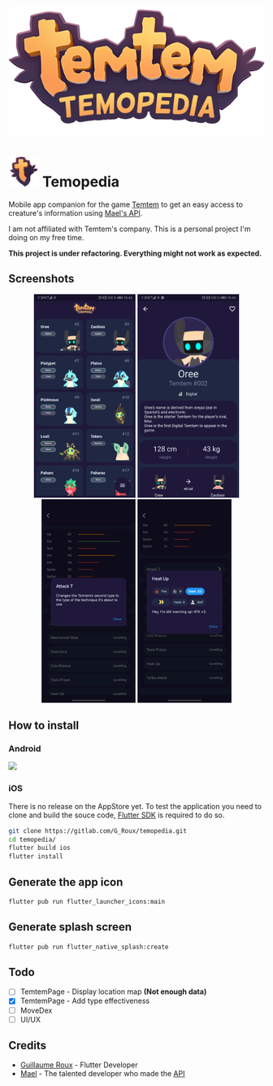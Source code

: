 <div align="center">
    <img src="assets/logo.png">
</div>

# <img src="assets/icon.png" height="60"> Temopedia

Mobile app companion for the game [Temtem](https://crema.gg/games/temtem/) to get an easy access to creature's information using [Mael's API](#credits).

I am not affiliated with Temtem's company. This is a personal project I'm doing on my free time.

**This project is under refactoring. Everything might not work as expected.**

## Screenshots

<div align="center">
    <img src="flutter_01.png" height="400">
    <img src="flutter_02.png" height="400">
    <img src="flutter_03.png" height="400">
    <img src="flutter_04.png" height="400">
</div>

## How to install

### Android

[<img src="https://play.google.com/intl/en_us/badges/static/images/badges/en_badge_web_generic.png" height="200">](https://play.google.com/store/apps/details?id=com.maniak.temopedia)

### iOS

There is no release on the AppStore yet.
To test the application you need to clone and build the souce code, [Flutter SDK](https://flutter.dev/) is required to do so.

``` bash
git clone https://gitlab.com/G_Roux/temopedia.git
cd temopedia/
flutter build ios
flutter install
```

## Generate the app icon

``` bash
flutter pub run flutter_launcher_icons:main
```

## Generate splash screen

``` bash
flutter pub run flutter_native_splash:create
```

## Todo

* [ ] TemtemPage - Display location map **(Not enough data)**
* [x] TemtemPage - Add type effectiveness
* [ ] MoveDex
* [ ] UI/UX

## Credits

* [Guillaume Roux](https://github.com/TesteurManiak) - Flutter Developer
* [Mael](https://github.com/maael) - The talented developer who made the [API](https://github.com/maael/temtem-api)

